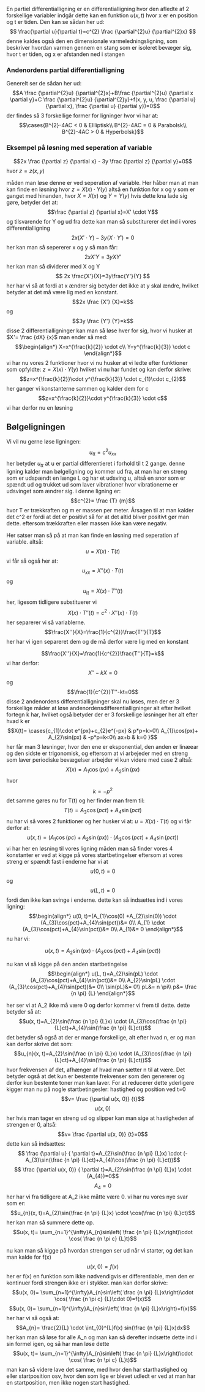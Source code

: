 En partiel differentialligning er en differentialligning hvor den afledte af 2 forskellige variabler indgår
dette kan en funktion $u(x, t)$ hvor x er en position og t er tiden. Den kan se sådan her ud:
$$
\frac{\partial u}{\partial t}=c^{2} \frac {\partial^{2}u} {\partial^{2}x}
$$
denne kaldes også den en dimensionale varmeledningsligning, som beskriver hvordan varmen gennem en stang som er isoleret bevæger sig, hvor t er tiden, og x er afstanden ned i stangen




### Andenordens partial differentialligning
Generelt ser de sådan her ud:
$$A \frac {\partial^{2}u} {\partial^{2}x}+B\frac {\partial^{2}u} {\partial x \partial y}+C \frac {\partial^{2}u} {\partial^{2}y}+f(x, y, u, \frac {\partial u} {\partial x}, \frac {\partial u} {\partial y})=0$$
der findes så 3 forskellige former for ligninger hvor vi har at:
$$\cases{B^{2}-4AC < 0 & Ellliptisk\\
B^{2}-4AC = 0 & Parabolsk\\
B^{2}-4AC > 0 & Hyperbolsk}$$

### Eksempel på løsning med seperation af variable
$$2x \frac {\partial z} {\partial x} - 3y \frac {\partial z} {\partial y}=0$$
hvor $z=z(x,y)$

måden man løse denne er ved seperation af variable.
Her håber man at man kan finde en løsning hvor $z=X(x) \cdot Y(y)$ altså en funktion for x og y som er ganget med hinanden, hvor $X=X(x)$ og $Y=Y(y)$
hvis dette kna lade sig gøre, betyder det at:
$$\frac {\partial z} {\partial x}=X' \cdot Y$$ og tilsvarende for Y
og ud fra dette kan man så substiturerer det ind i vores differentialligning
$$2x (X' \cdot Y) - 3y (X \cdot Y')=0$$
her kan man så sepererer x og y så man får:
$$2x X'Y=3yXY'$$
her kan man så dividerer med  X og Y
$$
2x \frac{X'}{X}=3y\frac{Y'}{Y}
$$
her har vi så at fordi at x ændrer sig betyder det ikke at y skal ændre, hvilket betyder at det må være lig med en konstant.
$$2x \frac {X'} {X}=k$$
og $$3y \frac {Y'} {Y}=k$$
disse 2 differentialligninger kan man så løse hver for sig, hvor vi husker at $X'= \frac {dX} {x}$ 
man ender så med:
$$\begin{align*}
X=x^{\frac{k}{2}} \cdot c\\
Y=y^{\frac{k}{3}} \cdot c
\end{align*}$$
vi har nu vores 2 funktioner hvor vi nu husker at vi ledte efter funktioner som opfyldte: $z=X(x) \cdot Y(y)$ hvilket vi nu har fundet og kan derfor skrive:
$$z=x^{\frac{k}{2}}\cdot y^{\frac{k}{3}} \cdot c_{1}\cdot c_{2}$$
her ganger vi konstanterne sammen og kalder dem for c
$$z=x^{\frac{k}{2}}\cdot y^{\frac{k}{3}} \cdot c$$
vi har derfor nu en løsning



## Bølgeligningen
Vi vil nu gerne løse ligningen:
$$u_{tt}=c^{2}u_{xx}$$
her betyder $u_{tt}$ at u er partial differentieret i forhold til t 2 gange.
denne ligning kalder man bølgeligning og kommer ud fra, at man har en streng som er udspændt en længe L og har et udsving u, altså en snor som er spændt ud og trukket ud som laver vibrationer hvor vibrationerne er udsvinget som ændrer sig.
i denne ligning er:
$$c^{2}= \frac {T} {m}$$
hvor T er trækkraften og m er massen per meter. Årsagen til at man kalder det c^2 er fordi at det er positivt så for at det altid bliver positivt gør man dette. eftersom trækkraften eller massen ikke kan være negativ.

Her satser man så på at man kan finde en løsning med seperation af variable. altså:
$$u= X(x) \cdot T(t)$$
vi får så også her at:
$$u_{xx}=X''(x) \cdot T(t)$$
og 
$$u_{tt}=X(x) \cdot T''(t)$$
her, ligesom tidligere substituerer vi
$$X(x) \cdot T''(t)=c^{2} \cdot X''(x) \cdot T(t)$$
her separerer vi så variablerne.
$$\frac{X''}{X}=\frac{1}{c^{2}}\frac{T''}{T}$$
her har vi igen separeret dem og de må derfor være lig med en konstant

$$\frac{X''}{X}=\frac{1}{c^{2}}\frac{T''}{T}=k$$
vi har derfor:
$$X''-kX=0$$
og 
$$\frac{1}{c^{2}}T''-kt=0$$
disse 2 andenordens differentialligninger skal nu løses, men der er 3 forskellige måder at løse andenordensdifferentialligninger alt efter hvilket fortegn k har, hvilket også betyder der er 3 forskellige løsninger her alt efter hvad k er
$$X(t)= \cases{c_{1}\cdot e^{px}+c_{2}e^{-px} & p*p=k>0\\
A_{1}\cos(px)+ A_{2}\sin(px) & -p*p=k<0\\
ax+b & k=0
}$$
her får man 3 løsninger, hvor den ene er eksponential, den anden er linæear og den sidste er trigonomisk, og eftersom at vi arbejeder med en streng som laver periodiske bevægelser arbejder vi kun videre med case 2 altså:
$$X(x)= A_{1}\cos(px)+ A_{2}\sin(px)$$
hvor $$k=-p^{2}$$
det samme gøres nu for T(t) og her finder man frem til:
$$T(t)= A_{3}\cos(pct) + A_{4}\sin(pct)$$
nu har vi så vores 2 funktioner og her husker vi at: $u= X(x) \cdot T(t)$ og vi får derfor at:
$$u(x, t)=(A_{1}\cos(pc) +A_{2}\sin(px)) \cdot (A_{3}\cos(pct)+A_{4}\sin(pct))$$
vi har her en løsning til vores ligning
måden man så finder vores 4 konstanter er ved at kigge på vores startbetingelser
eftersom at vores streng er spændt fast i enderne har vi at
$$u(0, t)=0$$
og 
$$u(L, t)=0$$
fordi den ikke kan svinge i enderne.
dette kan så indsættes ind i vores ligning:
$$\begin{align*}
u(0, t)=(A_{1}\cos(0) +A_{2}\sin(0)) \cdot (A_{3}\cos(pct)+A_{4}\sin(pct))&= 0\\
A_{1} \cdot (A_{3}\cos(pct)+A_{4}\sin(pct))&= 0\\
A_{1}&= 0
\end{align*}$$
nu har vi:

$$u(x, t)=A_{2}\sin(px) \cdot (A_{3}\cos(pct)+A_{4}\sin(pct))$$

nu kan vi så kigge på den anden startbetingelse
$$\begin{align*}
u(L, t)=A_{2}\sin(pL) \cdot (A_{3}\cos(pct)+A_{4}\sin(pct))&= 0\\
A_{2}\sin(pL) \cdot (A_{3}\cos(pct)+A_{4}\sin(pct))&= 0\\
\sin(pL)&= 0\\
pL&= n \pi\\
p&= \frac {n \pi} {L}
\end{align*}$$

her ser vi at A_2 ikke må være 0 og derfor kommer vi frem til dette.
dette betyder så at:
$$u(x, t)=A_{2}\sin(\frac {n \pi} {L}x) \cdot (A_{3}\cos(\frac {n \pi} {L}ct)+A_{4}\sin(\frac {n \pi} {L}ct))$$
det betyder så også at der er mange forskellige, alt efter hvad n, er og man kan derfor skrive det som:
$$u_{n}(x, t)=A_{2}\sin(\frac {n \pi} {L}x) \cdot (A_{3}\cos(\frac {n \pi} {L}ct)+A_{4}\sin(\frac {n \pi} {L}ct))$$
hvor frekvensen af det, afhænger af hvad man sætter n til at være. Det betyder også at det kun er bestemte frekvenser som den genererer og derfor kun bestemte toner man kan laver.
For at reducerer dette yderligere kigger man nu på nogle startbetingesler:
hastighed og position ved t=0
$$v= \frac {\partial u(x, 0)} {t}$$
$$u(x, 0)$$
her hvis man tager en streng ud og slipper kan man sige at hastigheden af strengen er 0, altså:
$$v= \frac {\partial u(x, 0)} {t}=0$$
dette kan så indsættes:
$$ \frac {\partial u} { \partial t}=A_{2}\sin(\frac {n \pi} {L}x) \cdot (-A_{3}\sin(\frac {n \pi} {L}ct)+A_{4}\cos(\frac {n \pi} {L}ct))$$
$$ \frac {\partial u(x, 0)} { \partial t}=A_{2}\sin(\frac {n \pi} {L}x) \cdot (A_{4})=0$$
$$A_{4}=0$$
her har vi fra tidligere at A_2 ikke måtte være 0. 
vi har nu vores nye svar som er:
$$u_{n}(x, t)=A_{2}\sin(\frac {n \pi} {L}x) \cdot \cos(\frac {n \pi} {L}ct)$$
her kan man så summere dette op.
$$u(x, t)= \sum_{n=1}^{\infty}A_{n}sin\left( \frac {n \pi} {L}x\right)\cdot \cos( \frac {n \pi c} {L}t)$$



nu kan man så kigge på hvordan strengen ser ud når vi starter, og det kan man kalde for f(x)
$$u(x, 0)=f(x)$$
her er f(x) en funktion som ikke nødvendigvis er differentiable, men den er kontinuer fordi strengen ikke er i stykker.
man kan derfor skrive:
$$u(x, 0)= \sum_{n=1}^{\infty}A_{n}sin\left( \frac {n \pi} {L}x\right)\cdot \cos( \frac {n \pi c} {L}\cdot 0)=f(x)$$
$$u(x, 0)= \sum_{n=1}^{\infty}A_{n}sin\left( \frac {n \pi} {L}x\right)=f(x)$$
her har vi så også at:
$$A_{n}= \frac{2}{L} \cdot
 \int_{0}^{L}f(x) sin(\frac {n \pi} {L}x)dx$$
 her kan man så løse for alle A_n og man kan så derefter indsætte dette ind i sin formel igen, og så har man løse dette
$$u(x, t)= \sum_{n=1}^{\infty}A_{n}sin\left( \frac {n \pi} {L}x\right)\cdot \cos( \frac {n \pi c} {L}t)$$
man kan så videre lave det samme, med hvor den har starthastighed og eller startposition osv, hvor den som lige er blevet udledt er ved at man har en startposition, men ikke nogen start hastighed.
